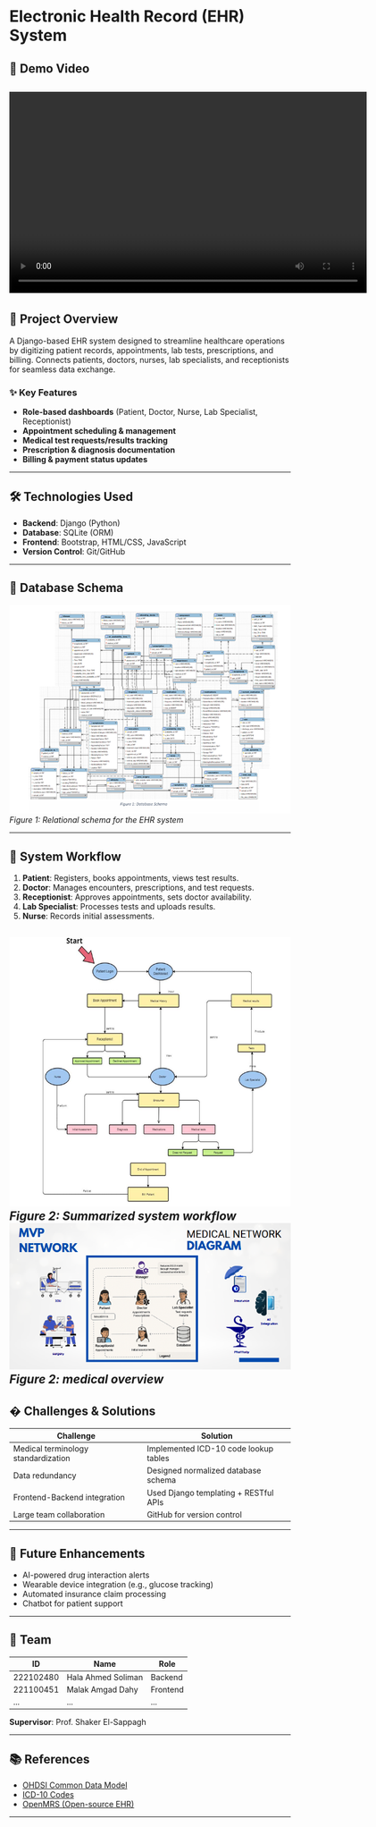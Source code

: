 # Electronic Health Record (EHR) System  
## 🎥 Demo Video  
<video src="https://github.com/MalakAmgad/EHR/blob/main/_Laptop%20Promo%20Video.mp4" width="640" height="360" controls></video>
---
## 📌 Project Overview  
A Django-based EHR system designed to streamline healthcare operations by digitizing patient records, appointments, lab tests, prescriptions, and billing. Connects patients, doctors, nurses, lab specialists, and receptionists for seamless data exchange.  

### ✨ Key Features  
- **Role-based dashboards** (Patient, Doctor, Nurse, Lab Specialist, Receptionist)  
- **Appointment scheduling & management**  
- **Medical test requests/results tracking**  
- **Prescription & diagnosis documentation**  
- **Billing & payment status updates**  

---
## 🛠️ Technologies Used  
- **Backend**: Django (Python)  
- **Database**: SQLite (ORM)  
- **Frontend**: Bootstrap, HTML/CSS, JavaScript  
- **Version Control**: Git/GitHub  

---
## 📂 Database Schema  
![Database Schema](https://github.com/MalakAmgad/EHR/blob/main/DBschema.PNG?raw=true)  
*Figure 1: Relational schema for the EHR system*  

---
## 🚀 System Workflow  
1. **Patient**: Registers, books appointments, views test results.  
2. **Doctor**: Manages encounters, prescriptions, and test requests.  
3. **Receptionist**: Approves appointments, sets doctor availability.  
4. **Lab Specialist**: Processes tests and uploads results.  
5. **Nurse**: Records initial assessments.  

![Flowchart](https://github.com/MalakAmgad/EHR/blob/main/flowchart.PNG?raw=true)  
*Figure 2: Summarized system workflow*  
![Flowchart](https://github.com/MalakAmgad/EHR/blob/main/medical%20network.PNG?raw=true)  
*Figure 2: medical overview*
---
## � Challenges & Solutions  
| Challenge | Solution |  
|-----------|----------|  
| Medical terminology standardization | Implemented ICD-10 code lookup tables |  
| Data redundancy | Designed normalized database schema |  
| Frontend-Backend integration | Used Django templating + RESTful APIs |  
| Large team collaboration | GitHub for version control |  

---
## 🔮 Future Enhancements  
- AI-powered drug interaction alerts  
- Wearable device integration (e.g., glucose tracking)  
- Automated insurance claim processing  
- Chatbot for patient support  

---
## 👥 Team  
| ID | Name | Role |  
|----|------|------|  
| 222102480 | Hala Ahmed Soliman | Backend |  
| 221100451 | Malak Amgad Dahy | Frontend |  
| ... | ... | ... |  

**Supervisor**: Prof. Shaker El-Sappagh  

---
## 📚 References  
- [OHDSI Common Data Model](https://ohdsi.github.io/CommonDataModel/)  
- [ICD-10 Codes](https://www.icd10data.com/)  
- [OpenMRS (Open-source EHR)](https://openmrs.org/)  

---
